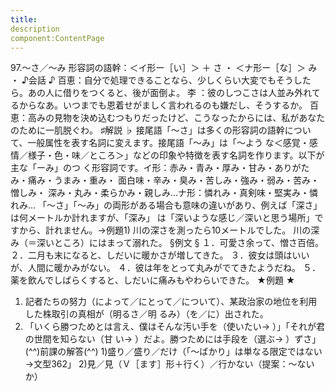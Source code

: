 ```yaml
---
title:
description
component:ContentPage
---
```



97.～さ／～み
形容詞の語幹：＜イ形ー［い］＞ ＋ さ ・
＜ナ形ー［な］＞ み ・
♪会話 ♪
百恵：自分で処理できることなら、少しくらい大変でもそうしたら。あの人に借りをつくると、後が面倒よ。 李 ：彼のしつこさは人並み外れてるからなあ。いつまでも恩着せがましく言われるのも嫌だし、そうするか。 百恵：高みの見物を決め込むつもりだったけど、こうなったからには、私があなたのために一肌脱ぐわ。
♯解説 ♭
接尾語「～さ」は多くの形容詞の語幹について、一般属性を表す名詞に変えます。接尾語「～み」は「～よう な＜感覚・感情／様子・色・味／ところ＞」などの印象や特徴を表す名詞を作ります。以下が主な「ーみ」のつ く形容詞です。イ形：赤み・青み・厚み・甘み・ありがたみ・痛み・うまみ・重み・
面白味・辛み・臭み・苦しみ・強み・弱み・苦み・憎しみ・ 深み・丸み・柔らかみ・親しみ…ナ形：憐れみ・真剣味・堅実み・憐れみ…
「～さ」「～み」の両形がある場合も意味の違いがあり、例えば「深さ」は何メートルか計れますが、「深み」 は「深いような感じ／深いと思う場所」ですから、計れません。→例題1)
川の深さを測ったら10メートルでした。 川の深み（＝深いところ）にはまって溺れた。
§例文 §
１．可愛さ余って、憎さ百倍。
２．二月も末になると、しだいに暖かさが増してきた。
３．彼女は頭はいいが、人間に暖かみがない。
４．彼は年をとって丸みがでてきたようだね。
５．薬を飲んでしばらくすると、しだいに痛みもやわらいできた。
★例題 ★
1) 記者たちの努力（によって／にとって／について）、某政治家の地位を利用した株取引の真相が（明るさ／明
るみ）（を／に）出された。
2) 「いくら勝つためとは言え、僕はそんな汚い手を（使いたい→ ）」「それが君の世間を知らない（甘
い→ ）だよ。勝つためには手段を（選ぶ→ ）ずさ」
(^^)前課の解答(^^)
1)盛り／盛り／だけ（「～ばかり」は単なる限定ではない→文型362」
2)見／見（Ｖ［ます］形＋行く）／行かない（提案：～ないか）

